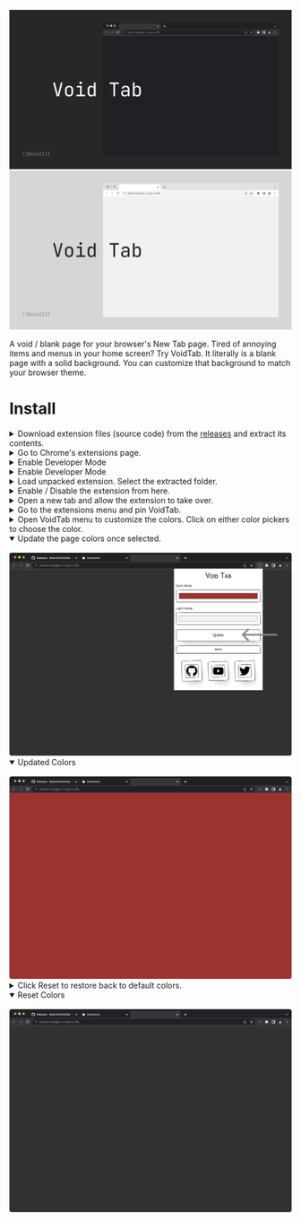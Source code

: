 ![](docs/images/VoidTab-banner-dark.png#gh-dark-mode-only)
![](docs/images/VoidTab-banner-light.png#gh-light-mode-only)

A void / blank page for your browser's New Tab page. Tired of annoying items and menus in your home screen? Try VoidTab.
It literally is a blank page with a solid background. You can customize that background to match your browser theme.

# Install

<details>
<summary>
Download extension files (source code) from the <a href="https://github.com/jNaimXIII/VoidTab/releases">releases</a> and
extract its contents.
</summary>
<br>
<img src="docs/images/1.png" />
</details>

<details>
<summary>
Go to Chrome's extensions page.
</summary>
<br>
<img src="docs/images/2.png" />
It's similar in all Chromium browsers. Check for specific browser's page links.

- Chrome - `chrome://extensions`
- Edge - `edge://extensions`
</details>

<details>
<summary>
Enable Developer Mode
</summary>
<br>
<img src="docs/images/3.png" />
</details>

<details>
<summary>
Enable Developer Mode
</summary>
<br>
<img src="docs/images/3.png" />
</details>

<details>
<summary>
Load unpacked extension. Select the extracted folder.
</summary>
<br>
<img src="docs/images/4.png" />
</details>

<details>
<summary>
Enable / Disable the extension from here.
</summary>
<br>
<img src="docs/images/5.png" />
</details>

<details>
<summary>
Open a new tab and allow the extension to take over.
</summary>
<br>
<img src="docs/images/6.png" />
</details>

<details>
<summary>
Go to the extensions menu and pin VoidTab.
</summary>
<br>
<img src="docs/images/7.png" />
</details>

<details>
<summary>
Open VoidTab menu to customize the colors. Click on either color pickers to choose the color.
</summary>
<br>
<img src="docs/images/8.png" />
</details>

<details open>
<summary>
Update the page colors once selected.
</summary>
<br>
<img src="docs/images/9.png" />
</details>

<details open>
<summary>
Updated Colors
</summary>
<br>
<img src="docs/images/10.png" />
</details>

<details>
<summary>
Click Reset to restore back to default colors.
</summary>
<br>
<img src="docs/images/11.png" />
</details>

<details open>
<summary>
Reset Colors
</summary>
<br>
<img src="docs/images/12.png" />
</details>
